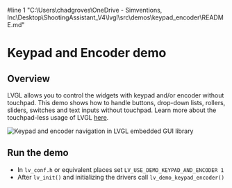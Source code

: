 #line 1 "C:\\Users\\chadgroves\\OneDrive - Simventions, Inc\\Desktop\\ShootingAssistant_V4\\lvgl\\src\\demos\\keypad_encoder\\README.md"
# Keypad and Encoder demo

## Overview

LVGL allows you to control the widgets with keypad and/or encoder without touchpad.
This demo shows how to handle buttons, drop-down lists, rollers, sliders, switches and text inputs without touchpad.
Learn more about the touchpad-less usage of LVGL [here](https://docs.lvgl.io/master/overview/indev.html#keypad-and-encoder).

![Keypad and encoder navigation in LVGL embedded GUI library](screenshot1.gif)

## Run the demo
- In `lv_conf.h` or equivalent places set `LV_USE_DEMO_KEYPAD_AND_ENCODER 1`
- After `lv_init()` and initializing the drivers call `lv_demo_keypad_encoder()`
